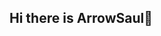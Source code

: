 ## Hi there is ArrowSaul👋

<!--
**ArrowSaul/ArrowSaul** is a ✨ _special_ ✨ repository because its `README.md` (this file) appears on your GitHub profile.
Here are some ideas to get you started:
[![Anurag's GitHub stats](https://github-readme-stats.vercel.app/api?username=ArrowSaul)](https://github.com/ArrowSaul/github-readme-stats)
- 🔭 I’m currently working on ...
- 🌱 I’m currently learning ...
- 👯 I’m looking to collaborate on ...
- 🤔 I’m looking for help with ...
- 💬 Ask me about ...
- 📫 How to reach me: ...
- 😄 Pronouns: ...
- ⚡ Fun fact: ...
-->

